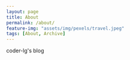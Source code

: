 ```yaml
---
layout: page
title: About
permalink: /about/
feature-img: "assets/img/pexels/travel.jpeg"
tags: [About, Archive]
---
```


coder-lg's blog
